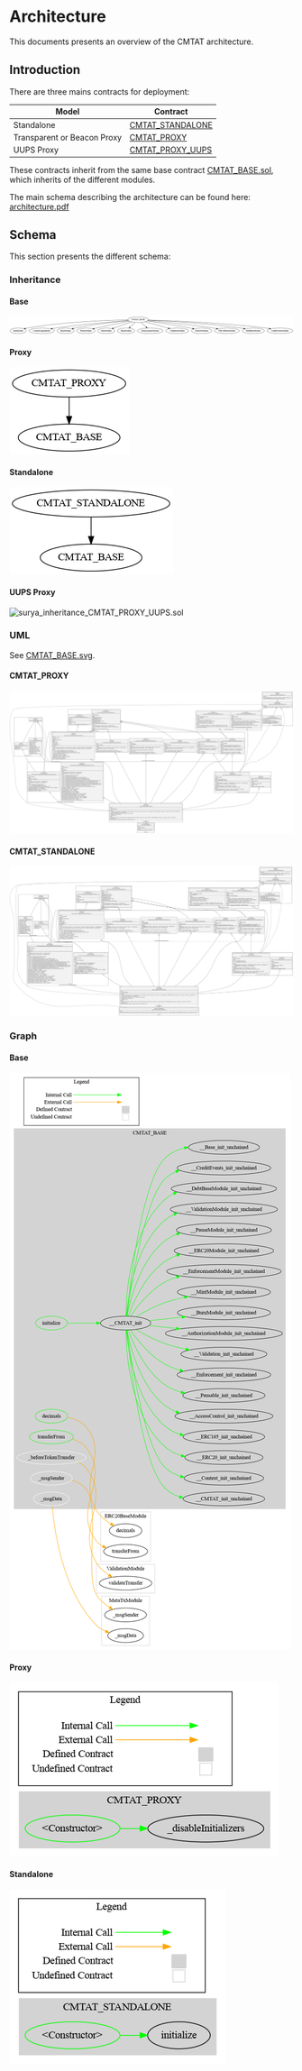 # Architecture

This documents presents an overview of the CMTAT architecture.


## Introduction

There are three mains contracts for deployment:

| Model                       | Contract                                                 |
| --------------------------- | -------------------------------------------------------- |
| Standalone                  | [CMTAT_STANDALONE](../../contracts/CMTAT_STANDALONE.sol) |
| Transparent or Beacon Proxy | [CMTAT_PROXY](../../contracts/CMTAT_PROXY.sol)           |
| UUPS Proxy                  | [CMTAT_PROXY_UUPS](../../contracts/CMTAT_PROXY_UUPS.sol) |

These contracts inherit from the same base contract [CMTAT_BASE.sol](../contracts/modules/CMTAT_BASE.sol), which inherits of the different modules.

The main schema describing the architecture can be found here: [architecture.pdf](../schema/drawio/architecture.pdf) 

## Schema

This section presents the different schema:

### Inheritance

#### Base

![surya_inheritance_CMTAT_BASE.sol](./schema/surya_inheritance/surya_inheritance_CMTAT_BASE.sol.png)


#### Proxy

![surya_inheritance_CMTAT_PROXY.sol](./schema/surya_inheritance/surya_inheritance_CMTAT_PROXY.sol.png)

#### Standalone

![surya_inheritance_CMTAT_STANDALONE.sol](./schema/surya_inheritance/surya_inheritance_CMTAT_STANDALONE.sol.png)



#### UUPS Proxy

![surya_inheritance_CMTAT_PROXY_UUPS.sol](./schema/surya_inheritance/surya_inheritance_CMTAT_PROXY_UUPS.sol.png)





### UML

See [CMTAT_BASE.svg](../schema/sol2uml/CMTAT_BASE.svg).


#### CMTAT_PROXY

![CMTAT_PROXY_d1](./schema/sol2uml/CMTAT_PROXY.svg)

#### CMTAT_STANDALONE

![CMTAT_STANDALONE_d1](./schema/sol2uml/CMTAT_STANDALONE.svg)



### Graph

#### Base

![surya_graph_CMTAT_BASE.sol](./schema/surya_graph/surya_graph_CMTAT_BASE.sol.png)

#### Proxy

![surya_graph_CMTAT_PROXY.sol](./schema/surya_graph/surya_graph_CMTAT_PROXY.sol.png)

#### Standalone

![surya_graph_CMTAT_STANDALONE.sol](./schema/surya_graph/surya_graph_CMTAT_STANDALONE.sol.png)
